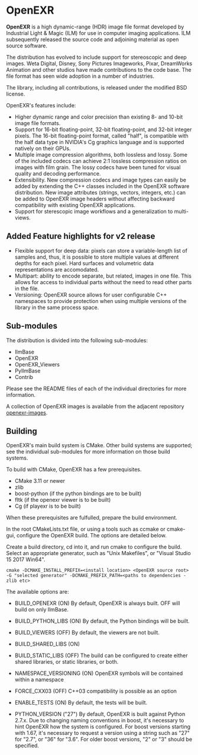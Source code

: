 # OpenEXR


**OpenEXR** is a high dynamic-range (HDR) image file format developed by
Industrial Light & Magic (ILM) for use in computer imaging applications.
ILM subsequently released the source code and adjoining material as open source software.

The distribution has evolved to include support for stereoscopic and deep
images.  Weta Digital, Disney, Sony Pictures Imageworks, Pixar, DreamWorks
Animation and other studios have made contributions to the code base.
The file format has seen wide adoption in a number of industries.

The library, including all contributions, is released under the modified BSD license. 

OpenEXR's features include:

* Higher dynamic range and color precision than existing 8- and 10-bit
  image file formats.
* Support for 16-bit floating-point, 32-bit floating-point, and
  32-bit integer pixels. The 16-bit floating-point format, called "half",
  is compatible with the half data type in NVIDIA's Cg graphics language
  and is supported natively on their GPUs.
* Multiple image compression algorithms, both lossless and lossy. Some of
  the included codecs can achieve 2:1 lossless compression ratios on images
  with film grain.  The lossy codecs have been tuned for visual quality and
  decoding performance.
* Extensibility. New compression codecs and image types can easily be added
  by extending the C++ classes included in the OpenEXR software distribution.
  New image attributes (strings, vectors, integers, etc.) can be added to
  OpenEXR image headers without affecting backward compatibility with
  existing OpenEXR applications. 
* Support for sterescopic image workflows and a generalization
  to multi-views.

## Added Feature highlights for v2 release

* Flexible support for deep data: pixels can store a variable-length list
  of samples and, thus, it is possible to store multiple values at different
  depths for each pixel. Hard surfaces and volumetric data representations
  are accomodated.
* Multipart: ability to encode separate, but related, images in one file.
  This allows for access to individual parts without the need to read other
  parts in the file.
* Versioning: OpenEXR source allows for user configurable C++
  namespaces to provide protection when using multiple versions of the
  library in the same process space.
      
## Sub-modules
The distribution is divided into the following sub-modules:

* IlmBase
* OpenEXR
* OpenEXR_Viewers
* PyIlmBase
* Contrib
    
Please see the README files of each of the individual directories for more information.

A collection of OpenEXR images is available from the adjacent repository
[openexr-images](https://github.com/openexr/openexr-images).

## Building

OpenEXR's main build system is CMake. Other build systems are supported; see the
individual sub-modules for more information on those build systems.

To build with CMake, OpenEXR has a few prerequisites.

* CMake 3.11 or newer
* zlib
* boost-python (if the python bindings are to be built)
* fltk (if the openexr viewer is to be built)
* Cg (if playexr is to be built)

When these prerequisites are fulfulled, prepare the build environment.

In the root CMakeLists.txt file, or using a tools such as ccmake or cmake-gui,
configure the OpenEXR build. The options are detailed below.

Create a build directory, cd into it, and run cmake to configure the build.
Select an appropriate generator, such as "Unix Makefiles", or "Visual Studio 15 2017 Win64".

````
cmake -DCMAKE_INSTALL_PREFIX=<install location> <OpenEXR source root> -G "selected generator" -DCMAKE_PREFIX_PATH=<paths to dependencies - zlib etc>
````


The available options are:

* BUILD_OPENEXR (ON)
By default, OpenEXR is always built. OFF will build on only IlmBase.

* BUILD_PYTHON_LIBS (ON)
By default, the Python bindings will be built.

* BUILD_VIEWERS (OFF)
By default, the viewers are not built.

* BUILD_SHARED_LIBS (ON)
* BUILD_STATIC_LIBS (OFF)
The build can be configured to create either shared libraries, or static 
libraries, or both.

* NAMESPACE_VERSIONING (ON)
OpenEXR symbols will be contained within a namespace

* FORCE_CXX03 (OFF)
C++03 compatibility is possible as an option

* ENABLE_TESTS (ON)
By default, the tests will be built.

* PYTHON_VERSION ("27")
By default, OpenEXR is built against Python 2.7.x. Due to changing naming
conventions in boost, it's necessary to hint OpenEXR how the system is configured.
For boost versions starting with 1.67, it's necessary to request a version using
a string such as "27" for "2.7", or "36" for "3.6". For older boost versions,
"2" or "3" should be specified.
